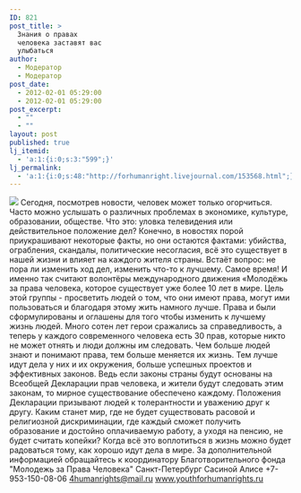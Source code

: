 ```yaml
---
ID: 821
post_title: >
  Знания о правах
  человека заставят вас
  улыбаться
author:
  - Модератор
  - Модератор
post_date:
  - 2012-02-01 05:29:00
  - 2012-02-01 05:29:00
post_excerpt:
  - ""
  - ""
layout: post
published: true
lj_itemid:
  - 'a:1:{i:0;s:3:"599";}'
lj_permalink:
  - 'a:1:{i:0;s:48:"http://forhumanright.livejournal.com/153568.html";}'
---
```


<img src="http://cs5338.vk.com/u132145096/132409092/x_5b26039f.jpg" /> Сегодня, посмотрев новости, человек может только огорчиться. Часто можно услышать о различных проблемах в экономике, культуре, образовании, обществе. Что это: уловка телевидения или действительное положение дел?
Конечно, в новостях порой приукрашивают некоторые факты, но они остаются фактами: убийства, ограбления, скандалы, политические несогласия, всё это существует в нашей жизни и влияет на каждого жителя страны. Встаёт вопрос: не пора ли изменить ход дел, изменить что-то к лучшему. Самое время! И именно так считают волонтёры международного движения «Молодёжь за права человека, которое существует уже более 10 лет в мире. Цель этой группы - просветить людей о том, что они имеют права, могут ими пользоваться и благодаря этому жить намного лучше. Права и были сформулированы и оглашены для того чтобы изменить к лучшему жизнь людей. Много сотен лет герои сражались за справедливость, а теперь у каждого современного человека есть 30 прав, которые никто не может отнять и люди должны им следовать.
Чем больше людей знают и понимают права, тем больше меняется их жизнь. Тем лучше идут дела у них и их окружения, больше успешных проектов и эффективных законов. Ведь если законы страны будут основаны на Всеобщей Декларации прав человека, и жители будут следовать этим законам, то мирное существование обеспечено каждому. Положения Декларации призывают людей к толерантности и уважению друг к другу. 
Каким станет мир, где не будет существовать расовой и религиозной дискриминации, где каждый сможет получить образование и достойно оплачиваемую работу, а уходя на пенсию, не будет считать копейки? Когда всё это воплотиться в жизнь можно будет радоваться тому, как хорошо идут дела в мире.
За дополнительной информацией обращайтесь к координатору
Благотворительного фонда
"Молодежь за Права Человека" Санкт-Петербург 
Сасиной Алисе 
+7-953-150-08-06 
4humanrights@mail.ru
www.youthforhumanrights.ru